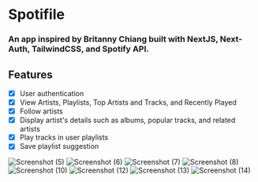 # Spotifile

### An app inspired by Britanny Chiang built with NextJS, Next-Auth, TailwindCSS, and Spotify API.

## Features 
-   [x] User authentication
-   [x] View Artists, Playlists, Top Artists and Tracks, and Recently Played
-   [x] Follow artists
-   [x] Display artist's details such as albums, popular tracks, and related artists
-   [x] Play tracks in user playlists
-   [x] Save playlist suggestion

![Screenshot (5)](https://github.com/isipisii/spotifile/assets/109065655/afc87854-3000-48d2-a7e0-93759eacbf4c)
![Screenshot (6)](https://github.com/isipisii/spotifile/assets/109065655/8b8b946e-fe70-4744-8b96-0df1d40948af)
![Screenshot (7)](https://github.com/isipisii/spotifile/assets/109065655/6fa477b8-bb9a-4d3f-a67d-fb57b200313b)
![Screenshot (8)](https://github.com/isipisii/spotifile/assets/109065655/30476b3e-a189-4ace-b46f-5d405d18f7ae)
![Screenshot (10)](https://github.com/isipisii/spotifile/assets/109065655/cbf6cfe3-be05-42e7-b8bd-9a4413def7ca)
![Screenshot (12)](https://github.com/isipisii/spotifile/assets/109065655/2c8bcb4b-0642-4ff5-a4a4-b336e96650cb)
![Screenshot (13)](https://github.com/isipisii/spotifile/assets/109065655/135e7e10-70c3-4eda-bca0-2119c1d756a3)
![Screenshot (14)](https://github.com/isipisii/spotifile/assets/109065655/7fbcfecd-7f36-4a6c-b38e-1acd8aa535fb)
